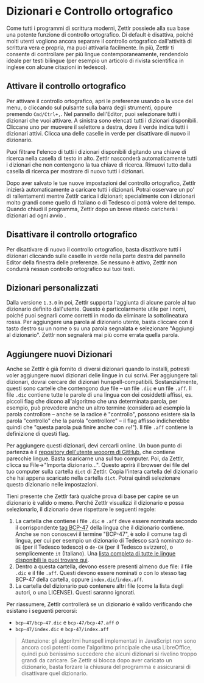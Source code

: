 # Dizionari e Controllo ortografico

Come tutti i programmi di scrittura moderni, Zettlr possiede alla sua base una potente funzione di controllo ortografico. Di default è disattiva, poiché molti utenti vogliono ancora separare il controllo ortografico dall'attività di scrittura vera e propria, ma puoi attivarla facilmente. In più, Zettlr ti consente di controllare per più lingue contemporaneamente, rendendolo ideale per testi bilingue (per esempio un articolo di rivista scientifica in inglese con alcune citazioni in tedesco).

## Attivare il controllo ortografico

Per attivare il controllo ortografico, apri le preferenze usando o la voce del menu, o cliccando sul pulsante sulla barra degli strumenti, oppure premendo `Cmd/Ctrl+,`. Nel pannello dell'Editor, puoi selezionare tutti i dizionari che vuoi attivare. A sinistra sono elencati tutti i dizionari disponibili. Cliccane uno per muovere il selettore a destra, dove il verde indica tutti i dizionari attivi. Clicca una delle caselle in verde per disattivare di nuovo il dizionario.

Puoi filtrare l'elenco di tutti i dizionari disponibili digitando una chiave di ricerca nella casella di testo in alto. Zettlr nasconderà automaticamente tutti i dizionari che non contengono la tua chiave di ricerca. Rimuovi tutto dalla casella di ricerca per mostrare di nuovo tutti i dizionari.

Dopo aver salvato le tue nuove impostazioni del controllo ortografico, Zettlr inizierà automaticamente a caricare tutti i dizionari. Potrai osservare un po' di rallentamenti mentre Zettlr carica i dizionari; specialmente con i dizionari molto grandi come quello di Italiano o di Tedesco ci potrà volere del tempo. Quando chiudi il programma, Zettlr dopo un breve ritardo caricherà i dizionari ad ogni avvio . 

## Disattivare il controllo ortografico

Per disattivare di nuovo il controllo ortografico, basta disattivare tutti i dizionari cliccando sulle caselle in verde nella parte destra del pannello Editor della finestra delle preferenze. Se nessuno è attivo, Zettlr non condurrà nessun controllo ortografico sui tuoi testi.

## Dizionari personalizzati

Dalla versione `1.3.0` in poi, Zettlr supporta l'aggiunta di alcune parole al tuo dizionario definito dall'utente. Questo è particolarmente utile per i nomi, poiché puoi segnarli come corretti in modo da eliminare la sottolineatura rossa. Per aggiungere una parola al dizionario utente, basta cliccare con il tasto destro su un nome o su una parola segnalata e selezionare "Aggiungi al dizionario". Zettlr non segnalerà mai più come errata quella parola.

## Aggiungere nuovi Dizionari

Anche se Zettlr è già fornito di diversi dizionari quando lo installi, potresti voler aggiungere nuovi dizionari delle lingue in cui scrivi. Per aggiungere tali dizionari, dovrai cercare dei dizionari hunspell-compatibili. Sostanzialmente, questi sono cartelle che contengono due file – un file `.dic` e un file `.aff`. Il file `.dic` contiene tutte le parole di una lingua con dei cosiddetti affissi, es. piccoli flag che dicono all'algoritmo che una determinata parola, per esempio, può prevedere anche un altro termine (considera ad esempio la parola controllore – anche se la radice è "controllo", possono esistere sia la parola "controllo" che la parola "controllore" – il flag affisso indicherebbe quindi che "questa parola puà finire anche con `re`!"). Il file `.aff` contiene la definizione di questi flag.

Per aggiungere questi dizionari, devi cercarli online. Un buon punto di partenza è il [repository dell'utente wooorm di GitHub](https://github.com/wooorm/dictionaries), che contiene parecchie lingue. Basta scaricarne una sul tuo computer. Poi, da Zettlr, clicca su File->"Importa dizionario...". Questo aprirà il browser dei file del tuo computer sulla cartella `dict` di Zettlr. Copia l'intera cartella del dizionario che hai appena scaricato nella cartella `dict`. Potrai quindi selezionare questo dizionario nelle impostazioni.

Tieni presente che Zettlr farà qualche prova di base per capire se un dizionario è valido o meno. Perché Zettlr visualizzi il dizionario e possa selezionarlo, il dizionario deve rispettare le seguenti regole:

1. La cartella che contiene i file `.dic` e `.aff` deve essere nominata secondo il corrispondente [tag BCP-47](https://tools.ietf.org/html/bcp47) della lingua che il dizionario contiene. Anche se non conoscevi il termine "BCP-47", è solo il comune tag di lingua, per cui per esempio un dizionario di Tedesco sarà nominato `de-DE` (per il Tedesco tedesco) o `de-CH` (per il Tedesco svizzero), o semplicemente `it` (Italiano). Una [lista completa di tutte le lingue disponibili la puoi trovare qui](https://www.iana.org/assignments/language-subtag-registry/language-subtag-registry).
2. Dentro a questa cartella, devono essere presenti almeno due file: il file `.dic` e il file `.aff`. Questi devono essere nominati o con lo stesso tag BCP-47 della cartella, oppure `index.dic`/`index.aff`.
3. La cartella del dizionario può contenere altri file (come la lista degli autori, o una LICENSE). Questi saranno ignorati.

Per riassumere, Zettlr controllerà se un dizionario è valido verificando che esistano i seguenti percorsi:

- `bcp-47/bcp-47.dic` e `bcp-47/bcp-47.aff` _o_
- `bcp-47/index.dic` e `bcp-47/index.aff`

> Attenzione: gli algoritmi hunspell implementati in JavaScript non sono ancora così potenti come l'algoritmo principale che usa LibreOffice, quindi può benissimo succedere che alcuni dizionari si rivelino troppo grandi da caricare. Se Zettlr si blocca dopo aver caricato un dizionario, basta forzare la chiusura del programma e assicurarsi di disattivare quel dizionario.